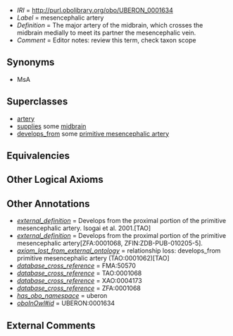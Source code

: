  * *IRI* = http://purl.obolibrary.org/obo/UBERON_0001634
 * *Label* = mesencephalic artery
 * *Definition* = The major artery of the midbrain, which crosses the midbrain medially to meet its partner the mesencephalic vein.
 * *Comment* = Editor notes: review this term, check taxon scope

## Synonyms

 * MsA

## Superclasses

 * [artery](../../UBERON/37/UBERON_0001637.md)
 * [supplies](../../FMA/03/FMA_86003.md) some [midbrain](../../UBERON/91/UBERON_0001891.md)
 * [develops_from](../../RO/02/RO_0002202.md) some [primitive mesencephalic artery](../../UBERON/62/UBERON_2001062.md)

## Equivalencies


## Other Logical Axioms


## Other Annotations

 * *[external_definition](../../UBPROP/01/UBPROP_0000001.md)* = Develops from the proximal portion of the primitive mesencephalic artery. Isogai et al. 2001.[TAO]
 * *[external_definition](../../UBPROP/01/UBPROP_0000001.md)* = Develops from the proximal portion of the primitive mesencephalic artery[ZFA:0001068, ZFIN:ZDB-PUB-010205-5].
 * *[axiom_lost_from_external_ontology](../../UBPROP/02/UBPROP_0000002.md)* = relationship loss: develops_from primitive mesencephalic artery (TAO:0001062)[TAO]
 * *[database_cross_reference](../../ef/oboInOwl#hasDbXref.md)* = FMA:50570
 * *[database_cross_reference](../../ef/oboInOwl#hasDbXref.md)* = TAO:0001068
 * *[database_cross_reference](../../ef/oboInOwl#hasDbXref.md)* = XAO:0004173
 * *[database_cross_reference](../../ef/oboInOwl#hasDbXref.md)* = ZFA:0001068
 * *[has_obo_namespace](../../ce/oboInOwl#hasOBONamespace.md)* = uberon
 * *[oboInOwl#id](../../id/oboInOwl#id.md)* = UBERON:0001634

## External Comments

